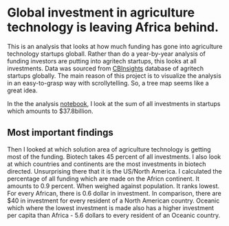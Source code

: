 # Global investment in agriculture technology is leaving Africa behind.

This is an analysis that looks at how much funding has gone into agriculture technology startups globall. Rather than do a year-by-year analysis
of funding investors are putting into agritech startups, this looks at all investments. Data was sourced from [CBInsights]() database of agritech startups globally.
The main reason of this project is to visualize the analysis in an easy-to-grasp way with scrollytelling. So, a tree map seems like a great idea.

In the the analysis [notebook](https://github.com/kfalayi/agric-tech-investment/blob/main/agritech.ipynb), I look at the sum of all investments in startups which amounts to $37.8billion. 
## Most important findings
Then I looked at which solution area of agriculture technology is getting most of the funding. Biotech takes 45 percent of all investments.
I also look at which countries and continents are the most investments in biotech directed. Unsurprising there that it is the US/North America.
I calculated the percentage of all funding which are made on the Africn continent. It amounts to 0.9 percent. When weighed against population. It ranks lowest. For every African, there is 0.6 dollar in investment. In comparison, there are $40 in investment for every resident of a North American country. Oceanic which where the lowest investment is made also has a higher investment per capita than Africa - 5.6 dollars to every resident of an Oceanic country.
